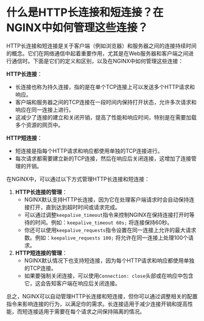 # 什么是HTTP长连接和短连接？在NGINX中如何管理这些连接？

HTTP长连接和短连接是关于客户端（例如浏览器）和服务器之间的连接持续时间的概念。它们在网络通信中起着重要作用，尤其是在Web服务器和客户端之间进行通信时。下面是它们的定义和区别，以及在NGINX中如何管理这些连接：



**HTTP长连接**：

+ 长连接也称为持久连接，指的是在单个TCP连接上可以发送多个HTTP请求和响应。
+ 客户端和服务器之间的TCP连接在一段时间内保持打开状态，允许多次请求和响应在同一连接上进行。
+ 这减少了连接的建立和关闭开销，提高了性能和响应时间，特别是在需要加载多个资源的网页中。



**HTTP短连接**：

+ 短连接是指每个HTTP请求和响应都使用单独的TCP连接进行。
+ 每次请求都需要建立新的TCP连接，然后在响应后关闭连接，这增加了连接管理的开销。



在NGINX中，可以通过以下方式管理HTTP长连接和短连接：

1.  **HTTP长连接的管理**： 
    - NGINX默认支持HTTP长连接，因为它在处理客户端请求时会自动保持连接打开，直到达到超时时间或请求完成。
    - 可以通过调整`keepalive_timeout`指令来控制NGINX在保持连接打开时等待的时间。例如：`keepalive_timeout 60s;` 将连接保持60秒。
    - 你还可以使用`keepalive_requests`指令设置在同一连接上允许的最大请求数。例如：`keepalive_requests 100;` 将允许在同一连接上处理100个请求。
2.  **HTTP短连接的管理**： 
    - NGINX默认情况下也支持短连接，因为每个HTTP请求和响应都使用单独的TCP连接。
    - 如果要强制关闭连接，可以使用`Connection: close`头部或在响应中包含它，这会告知客户端在响应后关闭连接。



总之，NGINX可以自动管理HTTP长连接和短连接，但你可以通过调整相关的配置指令来影响连接的行为，以满足你的需求。长连接适用于减少连接开销和提高性能，而短连接适用于需要在每个请求之间保持隔离的情况。


